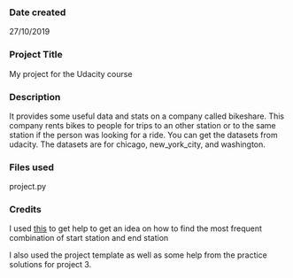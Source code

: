 ### Date created
27/10/2019

### Project Title
My project for the Udacity course

### Description
It provides some useful data and stats on a company called bikeshare. This company rents bikes to people for trips to an other station or to the same station if the person  was looking for a ride. You can get the datasets from udacity. The datasets are for chicago, new_york_city, and washington.

### Files used
project.py

### Credits
I used [this](https://stackoverflow.com/questions/53037698/how-can-i-find-the-most-frequent-two-column-combination-in-a-dataframe-in-python) to get help to get an idea on how to find the most frequent combination of start station and end station

I also used the project template as well as some help from the practice solutions for project 3.